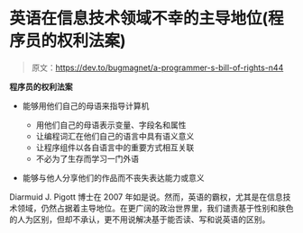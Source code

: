 # 英语在信息技术领域不幸的主导地位(程序员的权利法案)

> 原文：<https://dev.to/bugmagnet/a-programmer-s-bill-of-rights-n44>

**程序员的权利法案**

*   能够用他们自己的母语来指导计算机

    *   用他们自己的母语表示变量、字段名和属性
    *   让编程词汇在他们自己的语言中具有语义意义
    *   让程序组件以各自语言中的重要方式相互关联
    *   不必为了生存而学习一门外语
*   能够与他人分享他们的作品而不丧失表达能力或意义

Diarmuid J. Pigott 博士在 2007 年如是说。然而，英语的霸权，尤其是在信息技术领域，仍然占据着主导地位。在更广阔的政治世界里，我们谴责基于性别和肤色的人为区别，但却不承认，更不用说解决基于能否读、写和说英语的区别。